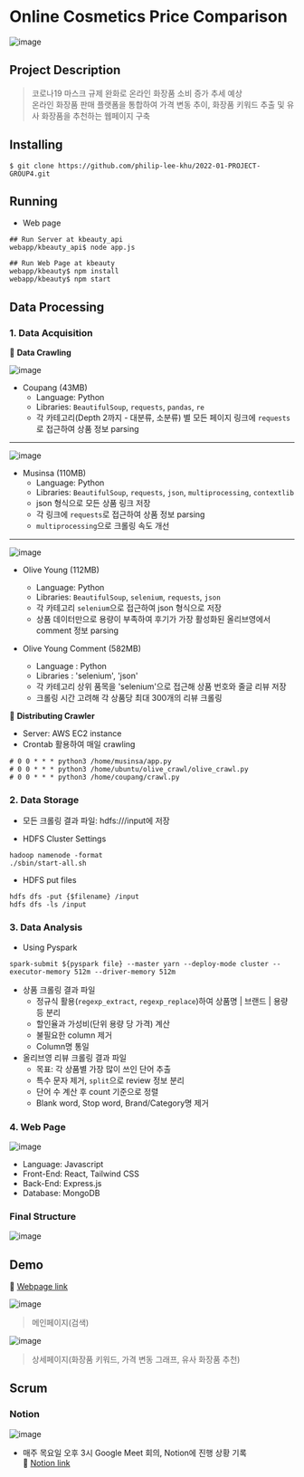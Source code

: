 # Online Cosmetics Price Comparison

![image](https://user-images.githubusercontent.com/47781507/174441774-18d2c307-9e1c-427c-9f1d-6b9d289f65e7.png)

## Project Description

> 코로나19 마스크 규제 완화로 온라인 화장품 소비 증가 추세 예상 <br>
> 온라인 화장품 판매 플랫폼을 통합하여 가격 변동 추이, 화장품 키워드 추출 및 유사 화장품을 추천하는 웹페이지 구축

## Installing

```
$ git clone https://github.com/philip-lee-khu/2022-01-PROJECT-GROUP4.git
```

## Running

- Web page

```
## Run Server at kbeauty_api
webapp/kbeauty_api$ node app.js

## Run Web Page at kbeauty
webapp/kbeauty$ npm install
webapp/kbeauty$ npm start
```

## Data Processing

### 1. Data Acquisition

📍 <b>Data Crawling</b>

![image](https://user-images.githubusercontent.com/47781507/174441677-6b31796c-c271-4838-a167-9188f81f97a8.png)

- Coupang (43MB)
  - Language: Python
  - Libraries: `BeautifulSoup`, `requests`, `pandas`, `re`
  - 각 카테고리(Depth 2까지 - 대분류, 소분류) 별 모든 페이지 링크에 `requests`로 접근하여 상품 정보 parsing

---

![image](https://user-images.githubusercontent.com/47781507/174441644-4a5524aa-616c-4b80-8b0a-0e0af2a911f6.png)

- Musinsa (110MB)
  - Language: Python
  - Libraries: `BeautifulSoup`, `requests`, `json`, `multiprocessing`, `contextlib`
  - json 형식으로 모든 상품 링크 저장
  - 각 링크에 `requests`로 접근하여 상품 정보 parsing
  - `multiprocessing`으로 크롤링 속도 개선

---

![image](https://user-images.githubusercontent.com/47781507/174441656-32215742-8d0a-4a11-a3b7-e92873144bb4.png)

- Olive Young (112MB)

  - Language: Python
  - Libraries: `BeautifulSoup`, `selenium`, `requests`, `json`
  - 각 카테고리 `selenium`으로 접근하여 json 형식으로 저장
  - 상품 데이터만으로 용량이 부족하여 후기가 가장 활성화된 올리브영에서 comment 정보 parsing

- Olive Young Comment (582MB)
  - Language : Python
  - Libraries : 'selenium', 'json'
  - 각 카테고리 상위 품목을 'selenium'으로 접근해 상품 번호와 줄글 리뷰 저장
  - 크롤링 시간 고려해 각 상품당 최대 300개의 리뷰 크롤링

📍 <b>Distributing Crawler</b>

- Server: AWS EC2 instance
- Crontab 활용하여 매일 crawling

```
# 0 0 * * * python3 /home/musinsa/app.py
# 0 0 * * * python3 /home/ubuntu/olive_crawl/olive_crawl.py
# 0 0 * * * python3 /home/coupang/crawl.py
```

### 2. Data Storage

- 모든 크롤링 결과 파일: hdfs:///input에 저장

- HDFS Cluster Settings

```
hadoop namenode -format
./sbin/start-all.sh
```

- HDFS put files

```
hdfs dfs -put {$filename} /input
hdfs dfs -ls /input
```

### 3. Data Analysis

- Using Pyspark

```
spark-submit ${pyspark file} --master yarn --deploy-mode cluster --executor-memory 512m --driver-memory 512m
```

- 상품 크롤링 결과 파일
  - 정규식 활용(`regexp_extract`, `regexp_replace`)하여 상품명 | 브랜드 | 용량 등 분리
  - 할인율과 가성비(단위 용량 당 가격) 계산
  - 불필요한 column 제거
  - Column명 통일
    <br>
- 올리브영 리뷰 크롤링 결과 파일
  - 목표: 각 상품별 가장 많이 쓰인 단어 추출
  - 특수 문자 제거, `split`으로 review 정보 분리
  - 단어 수 계산 후 count 기준으로 정렬
  - Blank word, Stop word, Brand/Category명 제거

### 4. Web Page

![image](https://user-images.githubusercontent.com/47781507/174441800-a4967ab7-e887-4a28-96bb-a0c409dfc762.png)

- Language: Javascript
- Front-End: React, Tailwind CSS
- Back-End: Express.js
- Database: MongoDB

### Final Structure

![image](https://user-images.githubusercontent.com/47781507/174441812-5f0a0591-87a9-4e3f-a28f-f2679e49c2d3.png)

## Demo

🔗 [Webpage link](http://3.34.179.67:8080/)

![image](https://user-images.githubusercontent.com/47781507/174441844-6ea4a136-f325-48a9-affe-2aabd6d3f339.png)

> 메인페이지(검색)

![image](https://user-images.githubusercontent.com/47781507/174441825-8b8e2bb6-fd6a-4203-8d0e-6780b19b1a8f.png)

> 상세페이지(화장품 키워드, 가격 변동 그래프, 유사 화장품 추천)

## Scrum

### Notion

![image](https://user-images.githubusercontent.com/47781507/174441980-83abe3e0-f044-4f76-8af7-4c76de080c2c.png)

- 매주 목요일 오후 3시 Google Meet 회의, Notion에 진행 상황 기록 <br>
  🔗 [Notion link](https://sprinkle-rodent-a50.notion.site/Online-Cosmetics-Price-Comparison-204ec4397cac49cf8ea07e735db09b6f)
